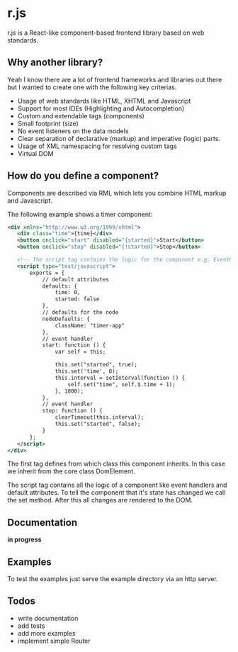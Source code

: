 # r.js

r.js is a React-like component-based frontend library based on web standards.

## Why another library?

Yeah I know there are a lot of frontend frameworks and libraries out there but
I wanted to create one with the following key criterias.

* Usage of web standards like HTML, XHTML and Javascript
* Support for most IDEs (Highlighting and Autocompletion)
* Custom and extendable tags (components)
* Small footprint (size)
* No event listeners on the data models
* Clear separation of declarative (markup) and imperative (logic) parts.
* Usage of XML namespacing for resolving custom tags
* Virtual DOM

## How do you define a component?

Components are described via RML which lets you combine HTML markup and Javascript.

The following example shows a timer component:

```xml
<div xmlns="http://www.w3.org/1999/xhtml">
   <div class="time">{time}</div>
   <button onclick="start" disabled="{started}">Start</button>
   <button onclick="stop" disabled="{!started}">Stop</button>

   <!-- The script tag contains the logic for the component e.g. EventHandler, defaults -->
   <script type="text/javascript">
       exports = {
           // default attributes
           defaults: {
               time: 0,
               started: false
           },
           // defaults for the node
           nodeDefaults: {
               className: "timer-app"
           },
           // event handler
           start: function () {
               var self = this;

               this.set("started", true);
               this.set('time', 0);
               this.interval = setInterval(function () {
                   self.set("time", self.$.time + 1);
               }, 1000);
           },
           // event handler
           stop: function () {
               clearTimeout(this.interval);
               this.set("started", false);
           }
       };
   </script>
</div>
```

The first tag defines from which class this component inherits.
In this case we inherit from the core class DomElement.

The script tag contains all the logic of a component like event handlers and default attributes.
To tell the component that it's state has changed we call the set method.
After this all changes are rendered to the DOM.




## Documentation

**in progress**

## Examples

To test the examples just serve the example directory via an http server.


## Todos

* write documentation
* add tests
* add more examples
* implement simple Router